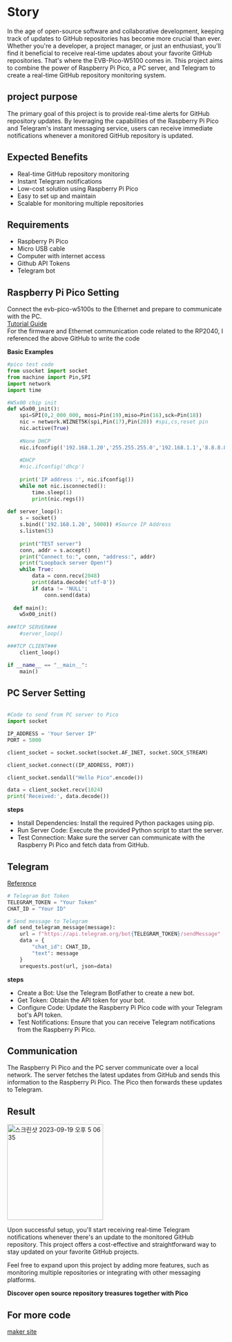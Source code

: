 
# Story
In the age of open-source software and collaborative development, keeping track of updates to GitHub repositories has become more crucial than ever. Whether you're a developer, a project manager, or just an enthusiast, you'll find it beneficial to receive real-time updates about your favorite GitHub repositories. That's where the EVB-Pico-W5100 comes in. This project aims to combine the power of Raspberry Pi Pico, a PC server, and Telegram to create a real-time GitHub repository monitoring system.

## project purpose
The primary goal of this project is to provide real-time alerts for GitHub repository updates. By leveraging the capabilities of the Raspberry Pi Pico and Telegram's instant messaging service, users can receive immediate notifications whenever a monitored GitHub repository is updated.

## Expected Benefits
- Real-time GitHub repository monitoring
- Instant Telegram notifications
- Low-cost solution using Raspberry Pi Pico
- Easy to set up and maintain
- Scalable for monitoring multiple repositories

## Requirements
- Raspberry Pi Pico
- Micro USB cable
- Computer with internet access
- Github API Tokens
- Telegram bot

## Raspberry Pi Pico Setting
Connect the evb-pico-w5100s to the Ethernet and prepare to communicate with the PC.  
[Tutorial Guide](https://github.com/Wiznet/RP2040-HAT-MicroPython)  
For the firmware and Ethernet communication code related to the RP2040, I referenced the above GitHub to write the code  

**Basic Examples**
```python
#pico test code
from usocket import socket
from machine import Pin,SPI
import network
import time

#W5x00 chip init
def w5x00_init():
    spi=SPI(0,2_000_000, mosi=Pin(19),miso=Pin(16),sck=Pin(18))
    nic = network.WIZNET5K(spi,Pin(17),Pin(20)) #spi,cs,reset pin
    nic.active(True)
    
    #None DHCP
    nic.ifconfig(('192.168.1.20','255.255.255.0','192.168.1.1','8.8.8.8'))
    
    #DHCP
    #nic.ifconfig('dhcp')
    
    print('IP address :', nic.ifconfig())
    while not nic.isconnected():
        time.sleep(1)
        print(nic.regs())
    
def server_loop(): 
    s = socket()
    s.bind(('192.168.1.20', 5000)) #Source IP Address
    s.listen(5)
    
    print("TEST server")
    conn, addr = s.accept()
    print("Connect to:", conn, "address:", addr) 
    print("Loopback server Open!")
    while True:
        data = conn.recv(2048)
        print(data.decode('utf-8'))
        if data != 'NULL':
            conn.send(data)
            
  def main():
    w5x00_init()
    
###TCP SERVER###
    #server_loop()

###TCP CLIENT###
    client_loop()

if __name__ == "__main__":
    main()
```

## PC Server Setting
```python

```
```python
#Code to send from PC server to Pico
import socket

IP_ADDRESS = 'Your Server IP'
PORT = 5000  

client_socket = socket.socket(socket.AF_INET, socket.SOCK_STREAM)

client_socket.connect((IP_ADDRESS, PORT))

client_socket.sendall("Hello Pico".encode())

data = client_socket.recv(1024)
print('Received:', data.decode())
```

**steps**
- Install Dependencies: Install the required Python packages using pip.
- Run Server Code: Execute the provided Python script to start the server.
- Test Connection: Make sure the server can communicate with the Raspberry Pi Pico and fetch data from GitHub.


## Telegram

[Reference](https://maker.wiznet.io/simons/projects/please-fridge-with-raspberrypi-pico/)
```python
# Telegram Bot Token
TELEGRAM_TOKEN = "Your Token"
CHAT_ID = "Your ID"

# Send message to Telegram
def send_telegram_message(message):
    url = f"https://api.telegram.org/bot{TELEGRAM_TOKEN}/sendMessage"
    data = {
        "chat_id": CHAT_ID,
        "text": message
    }
    urequests.post(url, json=data)

```

**steps**
- Create a Bot: Use the Telegram BotFather to create a new bot.
- Get Token: Obtain the API token for your bot.
- Configure Code: Update the Raspberry Pi Pico code with your Telegram bot's API token.
- Test Notifications: Ensure that you can receive Telegram notifications from the Raspberry Pi Pico.

## Communication
The Raspberry Pi Pico and the PC server communicate over a local network. The server fetches the latest updates from GitHub and sends this information to the Raspberry Pi Pico. The Pico then forwards these updates to Telegram.


## Result
<img width="222" alt="스크린샷 2023-09-19 오후 5 06 35" src="https://github.com/wiznetmaker/GitHub_Repository_Monitoring/assets/112835087/b02cfe06-27bc-4993-a4b3-5940199f6d33">


Upon successful setup, you'll start receiving real-time Telegram notifications whenever there's an update to the monitored GitHub repository. This project offers a cost-effective and straightforward way to stay updated on your favorite GitHub projects.  

Feel free to expand upon this project by adding more features, such as monitoring multiple repositories or integrating with other messaging platforms.


**Discover open source repository treasures together with Pico**
## For more code
[maker site](https://maker.wiznet.io/simons/projects/real-time-github-repository-monitoring-with-raspberry-pi-pico-and-telegram/?serob=rd&serterm=month)
